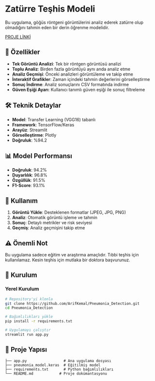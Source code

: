 # Zatürre Teşhis Modeli

Bu uygulama, göğüs röntgeni görüntülerini analiz ederek zatürre olup olmadığını tahmin eden bir derin öğrenme modelidir.

[PROJE LİNKİ](https://pneumoniadetectiongit-7czuynxdhocihmdl4kwcwj.streamlit.app/)

## 🚀 Özellikler

- **Tek Görüntü Analizi**: Tek bir röntgen görüntüsü analizi
- **Toplu Analiz**: Birden fazla görüntüyü aynı anda analiz etme
- **Analiz Geçmişi**: Önceki analizleri görüntüleme ve takip etme
- **İnteraktif Grafikler**: Zaman içindeki tahmin değerlerini görselleştirme
- **Sonuç İndirme**: Analiz sonuçlarını CSV formatında indirme
- **Güven Eşiği Ayarı**: Kullanıcı tanımlı güven eşiği ile sonuç filtreleme

## 🛠️ Teknik Detaylar

- **Model**: Transfer Learning (VGG16) tabanlı
- **Framework**: TensorFlow/Keras
- **Arayüz**: Streamlit
- **Görselleştirme**: Plotly
- **Doğruluk**: %94.2

## 📊 Model Performansı

- **Doğruluk**: 94.2%
- **Duyarlılık**: 96.8%
- **Özgüllük**: 91.5%
- **F1-Score**: 93.1%

## 🎯 Kullanım

1. **Görüntü Yükle**: Desteklenen formatlar (JPEG, JPG, PNG)
2. **Analiz**: Otomatik görüntü işleme ve tahmin
3. **Sonuç**: Detaylı metrikler ve risk seviyesi
4. **Geçmiş**: Analiz geçmişini takip etme

## ⚠️ Önemli Not

Bu uygulama sadece eğitim ve araştırma amaçlıdır. Tıbbi teşhis için kullanılamaz. Kesin teşhis için mutlaka bir doktora başvurunuz.

## 🔧 Kurulum

### Yerel Kurulum
```bash
# Repository'yi klonla
git clone https://github.com/ArifKemal/Pneumonia_Detection.git
cd Pneumonia_Detection

# Bağımlılıkları yükle
pip install -r requirements.txt

# Uygulamayı çalıştır
streamlit run app.py
```

## 📁 Proje Yapısı

```
├── app.py                 # Ana uygulama dosyası
├── pneumonia_model.keras  # Eğitilmiş model
├── requirements.txt       # Python bağımlılıkları
└── README.md            # Proje dokümantasyonu
```

